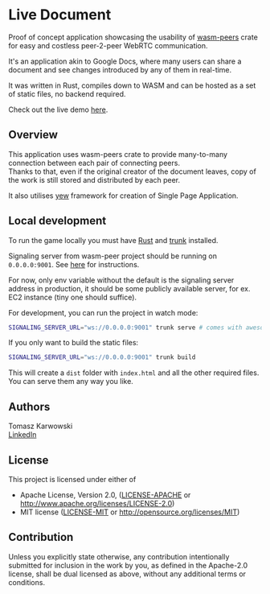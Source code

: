# Live Document

Proof of concept application showcasing the usability of [wasm-peers](https://github.com/wasm-peers/wasm-peers#readme)
crate for easy and costless peer-2-peer WebRTC communication.

It's an application akin to Google Docs, where many users can share a document and see changes introduced by any
of them in real-time.

It was written in Rust, compiles down to WASM and can be hosted as a set of static files, no backend required.

Check out the live demo [here](http://live-document.s3-website.eu-central-1.amazonaws.com/).

## Overview

This application uses wasm-peers crate to provide many-to-many connection between each pair of connecting peers.  
Thanks to that, even if the original creator of the document leaves, copy of the work is still stored and distributed by each peer.

It also utilises [yew](https://yew.rs/) framework for creation of Single Page Application.

## Local development

To run the game locally you must have [Rust](https://www.rust-lang.org/tools/install)
and [trunk](https://trunkrs.dev/) installed.

Signaling server from wasm-peer project should be running on `0.0.0.0:9001`.
See [here](https://github.com/wasm-peers/wasm-peers/tree/main/signaling-server) for instructions.

For now, only env variable without the default is the signaling server address 
in production, it should be some publicly available server, for ex. EC2 instance (tiny one should suffice).

For development, you can run the project in watch mode:
```bash
SIGNALING_SERVER_URL="ws://0.0.0.0:9001" trunk serve # comes with awesome hot-reloading
```

If you only want to build the static files:
```bash
SIGNALING_SERVER_URL="ws://0.0.0.0:9001" trunk build
```

This will create a `dist` folder with `index.html` and all the other required files.
You can serve them any way you like.

## Authors

Tomasz Karwowski  
[LinkedIn](https://www.linkedin.com/in/tomek-karwowski/)

## License

This project is licensed under either of

* Apache License, Version 2.0, ([LICENSE-APACHE](LICENSE-APACHE) or
  http://www.apache.org/licenses/LICENSE-2.0)
* MIT license ([LICENSE-MIT](LICENSE-MIT) or
  http://opensource.org/licenses/MIT)

## Contribution

Unless you explicitly state otherwise, any contribution intentionally submitted
for inclusion in the work by you, as defined in the Apache-2.0 license,
shall be dual licensed as above, without any additional terms or conditions.

